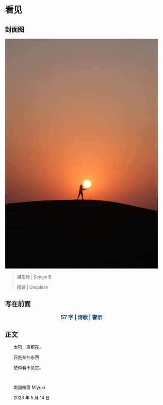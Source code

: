 # 看见

## 封面图

![](https://raw.githubusercontent.com/TinySnow/GithubImageHosting/main/blog/articles/poems/selvan-b-4aX611TT1IU-unsplash.jpg)

> 摄影师 | Selvan B
>
> 图源 | Unsplash

## 写在前面

<p style="color:#0f4c81; text-align:center; font-weight:bold; font-size:larger;">57 字 | 诗歌 | 警示</p>

## 正文

　　太阳一直都在，

　　只是某些东西

　　使你看不见它。

<br />

　　南国微雪 Miyuki

　　2023 年 5 月 14 日